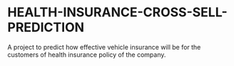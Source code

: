 # HEALTH-INSURANCE-CROSS-SELL-PREDICTION
A project to predict how effective vehicle insurance will be for the customers of health insurance policy of the company.
